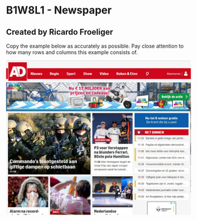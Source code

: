 # B1W8L1 - Newspaper
## Created by Ricardo Froeliger

Copy the example below as accurately as possible.
Pay close attention to how many rows and columns this example consists of.

![Design](images/design.jpg)